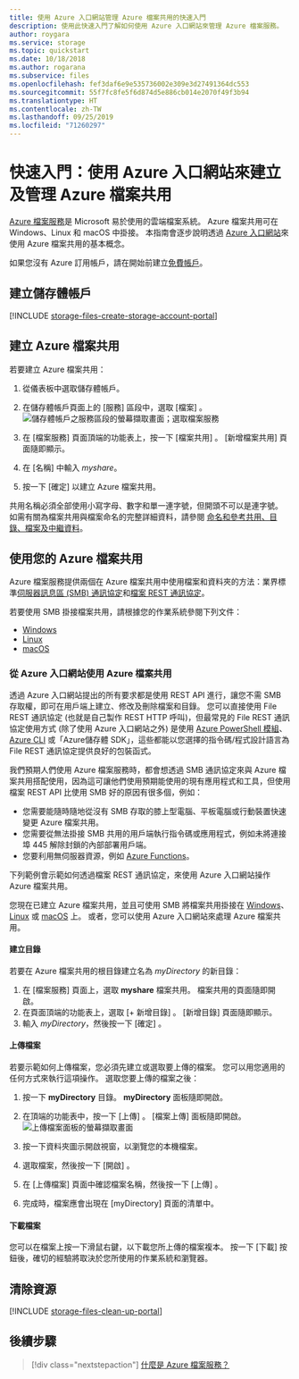 ```yaml
---
title: 使用 Azure 入口網站管理 Azure 檔案共用的快速入門
description: 使用此快速入門了解如何使用 Azure 入口網站來管理 Azure 檔案服務。
author: roygara
ms.service: storage
ms.topic: quickstart
ms.date: 10/18/2018
ms.author: rogarana
ms.subservice: files
ms.openlocfilehash: fef3daf6e9e535736002e309e3d27491364dc553
ms.sourcegitcommit: 55f7fc8fe5f6d874d5e886cb014e2070f49f3b94
ms.translationtype: HT
ms.contentlocale: zh-TW
ms.lasthandoff: 09/25/2019
ms.locfileid: "71260297"
---
```

# <a name="quickstart-create-and-manage-azure-file-shares-with-the-azure-portal"></a>快速入門：使用 Azure 入口網站來建立及管理 Azure 檔案共用 
[Azure 檔案服務](storage-files-introduction.md)是 Microsoft 易於使用的雲端檔案系統。 Azure 檔案共用可在 Windows、Linux 和 macOS 中掛接。 本指南會逐步說明透過 [Azure 入口網站](https://portal.azure.com/)來使用 Azure 檔案共用的基本概念。

如果您沒有 Azure 訂用帳戶，請在開始前建立[免費帳戶](https://azure.microsoft.com/free/?WT.mc_id=A261C142F)。

## <a name="create-a-storage-account"></a>建立儲存體帳戶
[!INCLUDE [storage-files-create-storage-account-portal](../../../includes/storage-files-create-storage-account-portal.md)]

## <a name="create-an-azure-file-share"></a>建立 Azure 檔案共用
若要建立 Azure 檔案共用：

1. 從儀表板中選取儲存體帳戶。
2. 在儲存體帳戶頁面上的 [服務]  區段中，選取 [檔案]  。
    ![儲存體帳戶之服務區段的螢幕擷取畫面；選取檔案服務](media/storage-how-to-use-files-portal/create-file-share-1.png)

3. 在 [檔案服務]  頁面頂端的功能表上，按一下 [檔案共用]  。 [新增檔案共用]  頁面隨即顯示。
4. 在 [名稱]  中輸入 *myshare*。
5. 按一下 [確定]  以建立 Azure 檔案共用。

共用名稱必須全部使用小寫字母、數字和單一連字號，但開頭不可以是連字號。 如需有關為檔案共用與檔案命名的完整詳細資料，請參閱 [命名和參考共用、目錄、檔案及中繼資料](https://docs.microsoft.com/rest/api/storageservices/Naming-and-Referencing-Shares--Directories--Files--and-Metadata)。

## <a name="use-your-azure-file-share"></a>使用您的 Azure 檔案共用
Azure 檔案服務提供兩個在 Azure 檔案共用中使用檔案和資料夾的方法：業界標準[伺服器訊息區 (SMB) 通訊協定](https://msdn.microsoft.com/library/windows/desktop/aa365233.aspx)和[檔案 REST 通訊協定](https://docs.microsoft.com/rest/api/storageservices/file-service-rest-api)。 

若要使用 SMB 掛接檔案共用，請根據您的作業系統參閱下列文件：
- [Windows](storage-how-to-use-files-windows.md)
- [Linux](storage-how-to-use-files-linux.md)
- [macOS](storage-how-to-use-files-mac.md)

### <a name="using-an-azure-file-share-from-the-azure-portal"></a>從 Azure 入口網站使用 Azure 檔案共用
透過 Azure 入口網站提出的所有要求都是使用 REST API 進行，讓您不需 SMB 存取權，即可在用戶端上建立、修改及刪除檔案和目錄。 您可以直接使用 File REST 通訊協定 (也就是自己製作 REST HTTP 呼叫)，但最常見的 File REST 通訊協定使用方式 (除了使用 Azure 入口網站之外) 是使用 [Azure PowerShell 模組](storage-how-to-use-files-powershell.md)、[Azure CLI](storage-how-to-use-files-cli.md) 或「Azure儲存體 SDK」，這些都能以您選擇的指令碼/程式設計語言為 File REST 通訊協定提供良好的包裝函式。 

我們預期人們使用 Azure 檔案服務時，都會想透過 SMB 通訊協定來與 Azure 檔案共用搭配使用，因為這可讓他們使用預期能使用的現有應用程式和工具，但使用檔案 REST API 比使用 SMB 好的原因有很多個，例如：

- 您需要能隨時隨地從沒有 SMB 存取的膝上型電腦、平板電腦或行動裝置快速變更 Azure 檔案共用。
- 您需要從無法掛接 SMB 共用的用戶端執行指令碼或應用程式，例如未將連接埠 445 解除封鎖的內部部署用戶端。
- 您要利用無伺服器資源，例如 [Azure Functions](../../azure-functions/functions-overview.md)。 

下列範例會示範如何透過檔案 REST 通訊協定，來使用 Azure 入口網站操作 Azure 檔案共用。 

您現在已建立 Azure 檔案共用，並且可使用 SMB 將檔案共用掛接在 [Windows](storage-how-to-use-files-windows.md)、[Linux](storage-how-to-use-files-linux.md) 或 [macOS](storage-how-to-use-files-mac.md) 上。 或者，您可以使用 Azure 入口網站來處理 Azure 檔案共用。 

#### <a name="create-a-directory"></a>建立目錄
若要在 Azure 檔案共用的根目錄建立名為 *myDirectory* 的新目錄：

1. 在 [檔案服務]  頁面上，選取 **myshare** 檔案共用。 檔案共用的頁面隨即開啟。
2. 在頁面頂端的功能表上，選取 [+ 新增目錄]  。 [新增目錄]  頁面隨即顯示。
3. 輸入 *myDirectory*，然後按一下 [確定]  。

#### <a name="upload-a-file"></a>上傳檔案 
若要示範如何上傳檔案，您必須先建立或選取要上傳的檔案。 您可以用您適用的任何方式來執行這項操作。 選取您要上傳的檔案之後：

1. 按一下 **myDirectory** 目錄。 **myDirectory** 面板隨即開啟。
2. 在頂端的功能表中，按一下 [上傳]  。 [檔案上傳]  面板隨即開啟。  
    ![上傳檔案面板的螢幕擷取畫面](media/storage-how-to-use-files-portal/upload-file-1.png)

3. 按一下資料夾圖示開啟視窗，以瀏覽您的本機檔案。 
4. 選取檔案，然後按一下 [開啟]  。 
5. 在 [上傳檔案]  頁面中確認檔案名稱，然後按一下 [上傳]  。
6. 完成時，檔案應會出現在 [myDirectory]  頁面的清單中。

#### <a name="download-a-file"></a>下載檔案
您可以在檔案上按一下滑鼠右鍵，以下載您所上傳的檔案複本。 按一下 [下載] 按鈕後，確切的經驗將取決於您所使用的作業系統和瀏覽器。

## <a name="clean-up-resources"></a>清除資源
[!INCLUDE [storage-files-clean-up-portal](../../../includes/storage-files-clean-up-portal.md)]

## <a name="next-steps"></a>後續步驟

> [!div class="nextstepaction"]
> [什麼是 Azure 檔案服務？](storage-files-introduction.md)

